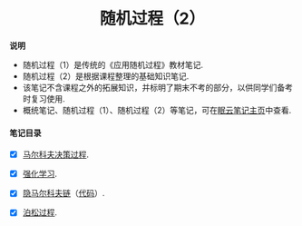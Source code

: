 <h1 align="center">随机过程（2）</h1>



**说明**	

- 随机过程（1）是传统的《应用随机过程》教材笔记.
- 随机过程（2）是根据课程整理的基础知识笔记.
- 该笔记不含课程之外的拓展知识，并标明了期末不考的部分，以供同学们备考时复习使用.
- 概统笔记、随机过程（1）、随机过程（2）等笔记，可在[眠云笔记主页](https://sleepcloudmx.github.io/)中查看.



#### 笔记目录

- [x] [马尔科夫决策过程](c1-马尔科夫决策过程.html).
- [x] [强化学习](c2-强化学习.html).
- [x] [隐马尔科夫链](c3-隐马尔科夫链.html)（<a href="src\main.cpp" download>代码</a>）.
- [x] [泊松过程](c4-泊松过程.html).


